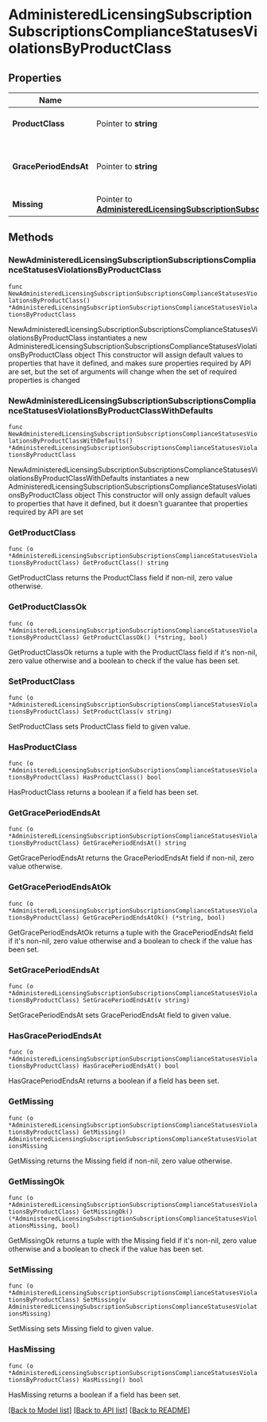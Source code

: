 # AdministeredLicensingSubscriptionSubscriptionsComplianceStatusesViolationsByProductClass

## Properties

Name | Type | Description | Notes
------------ | ------------- | ------------- | -------------
**ProductClass** | Pointer to **string** | Name of the product class | [optional] 
**GracePeriodEndsAt** | Pointer to **string** | End date of the grace period in ISO 8601 format | [optional] 
**Missing** | Pointer to [**AdministeredLicensingSubscriptionSubscriptionsComplianceStatusesViolationsMissing**](AdministeredLicensingSubscriptionSubscriptionsComplianceStatusesViolationsMissing.md) |  | [optional] 

## Methods

### NewAdministeredLicensingSubscriptionSubscriptionsComplianceStatusesViolationsByProductClass

`func NewAdministeredLicensingSubscriptionSubscriptionsComplianceStatusesViolationsByProductClass() *AdministeredLicensingSubscriptionSubscriptionsComplianceStatusesViolationsByProductClass`

NewAdministeredLicensingSubscriptionSubscriptionsComplianceStatusesViolationsByProductClass instantiates a new AdministeredLicensingSubscriptionSubscriptionsComplianceStatusesViolationsByProductClass object
This constructor will assign default values to properties that have it defined,
and makes sure properties required by API are set, but the set of arguments
will change when the set of required properties is changed

### NewAdministeredLicensingSubscriptionSubscriptionsComplianceStatusesViolationsByProductClassWithDefaults

`func NewAdministeredLicensingSubscriptionSubscriptionsComplianceStatusesViolationsByProductClassWithDefaults() *AdministeredLicensingSubscriptionSubscriptionsComplianceStatusesViolationsByProductClass`

NewAdministeredLicensingSubscriptionSubscriptionsComplianceStatusesViolationsByProductClassWithDefaults instantiates a new AdministeredLicensingSubscriptionSubscriptionsComplianceStatusesViolationsByProductClass object
This constructor will only assign default values to properties that have it defined,
but it doesn't guarantee that properties required by API are set

### GetProductClass

`func (o *AdministeredLicensingSubscriptionSubscriptionsComplianceStatusesViolationsByProductClass) GetProductClass() string`

GetProductClass returns the ProductClass field if non-nil, zero value otherwise.

### GetProductClassOk

`func (o *AdministeredLicensingSubscriptionSubscriptionsComplianceStatusesViolationsByProductClass) GetProductClassOk() (*string, bool)`

GetProductClassOk returns a tuple with the ProductClass field if it's non-nil, zero value otherwise
and a boolean to check if the value has been set.

### SetProductClass

`func (o *AdministeredLicensingSubscriptionSubscriptionsComplianceStatusesViolationsByProductClass) SetProductClass(v string)`

SetProductClass sets ProductClass field to given value.

### HasProductClass

`func (o *AdministeredLicensingSubscriptionSubscriptionsComplianceStatusesViolationsByProductClass) HasProductClass() bool`

HasProductClass returns a boolean if a field has been set.

### GetGracePeriodEndsAt

`func (o *AdministeredLicensingSubscriptionSubscriptionsComplianceStatusesViolationsByProductClass) GetGracePeriodEndsAt() string`

GetGracePeriodEndsAt returns the GracePeriodEndsAt field if non-nil, zero value otherwise.

### GetGracePeriodEndsAtOk

`func (o *AdministeredLicensingSubscriptionSubscriptionsComplianceStatusesViolationsByProductClass) GetGracePeriodEndsAtOk() (*string, bool)`

GetGracePeriodEndsAtOk returns a tuple with the GracePeriodEndsAt field if it's non-nil, zero value otherwise
and a boolean to check if the value has been set.

### SetGracePeriodEndsAt

`func (o *AdministeredLicensingSubscriptionSubscriptionsComplianceStatusesViolationsByProductClass) SetGracePeriodEndsAt(v string)`

SetGracePeriodEndsAt sets GracePeriodEndsAt field to given value.

### HasGracePeriodEndsAt

`func (o *AdministeredLicensingSubscriptionSubscriptionsComplianceStatusesViolationsByProductClass) HasGracePeriodEndsAt() bool`

HasGracePeriodEndsAt returns a boolean if a field has been set.

### GetMissing

`func (o *AdministeredLicensingSubscriptionSubscriptionsComplianceStatusesViolationsByProductClass) GetMissing() AdministeredLicensingSubscriptionSubscriptionsComplianceStatusesViolationsMissing`

GetMissing returns the Missing field if non-nil, zero value otherwise.

### GetMissingOk

`func (o *AdministeredLicensingSubscriptionSubscriptionsComplianceStatusesViolationsByProductClass) GetMissingOk() (*AdministeredLicensingSubscriptionSubscriptionsComplianceStatusesViolationsMissing, bool)`

GetMissingOk returns a tuple with the Missing field if it's non-nil, zero value otherwise
and a boolean to check if the value has been set.

### SetMissing

`func (o *AdministeredLicensingSubscriptionSubscriptionsComplianceStatusesViolationsByProductClass) SetMissing(v AdministeredLicensingSubscriptionSubscriptionsComplianceStatusesViolationsMissing)`

SetMissing sets Missing field to given value.

### HasMissing

`func (o *AdministeredLicensingSubscriptionSubscriptionsComplianceStatusesViolationsByProductClass) HasMissing() bool`

HasMissing returns a boolean if a field has been set.


[[Back to Model list]](../README.md#documentation-for-models) [[Back to API list]](../README.md#documentation-for-api-endpoints) [[Back to README]](../README.md)


